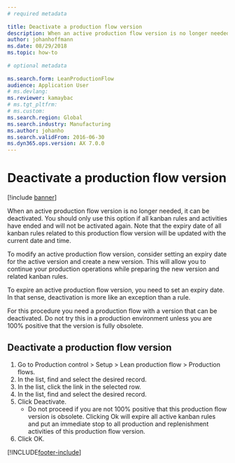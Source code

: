 ```yaml
--- 
# required metadata 
 
title: Deactivate a production flow version
description: When an active production flow version is no longer needed, it can be deactivated. 
author: johanhoffmann
ms.date: 08/29/2018
ms.topic: how-to 
 
# optional metadata 
 
ms.search.form: LeanProductionFlow   
audience: Application User 
# ms.devlang:  
ms.reviewer: kamaybac
# ms.tgt_pltfrm:  
# ms.custom:  
ms.search.region: Global
ms.search.industry: Manufacturing
ms.author: johanho
ms.search.validFrom: 2016-06-30 
ms.dyn365.ops.version: AX 7.0.0 
---
```

# Deactivate a production flow version

[!include [banner](../../includes/banner.md)]

When an active production flow version is no longer needed, it can be deactivated. You should only use this option if all kanban rules and activities have ended and will not be activated again. Note that the expiry date of all kanban rules related to this production flow version will be updated with the current date and time. 

To modify an active production flow version, consider setting an expiry date for the active version and create a new version. This will allow you to continue your production operations while preparing the new version and related kanban rules. 

To expire an active production flow version, you need to set an expiry date. In that sense, deactivation is more like an exception than a rule. 

For this procedure you need a production flow with a version that can be deactivated. Do not try this in a production environment unless you are 100% positive that the version is fully obsolete.


## Deactivate a production flow version
1. Go to Production control > Setup > Lean production flow > Production flows.
2. In the list, find and select the desired record.
3. In the list, click the link in the selected row.
4. In the list, find and select the desired record.
5. Click Deactivate.
    * Do not proceed if you are not 100% positive that this production flow version is obsolete. Clicking Ok will expire all active kanban rules and put an immediate stop to all production and replenishment activities of this production flow version.  
6. Click OK.



[!INCLUDE[footer-include](../../../includes/footer-banner.md)]